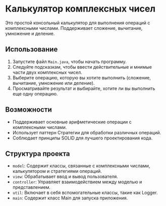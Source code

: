 # Калькулятор комплексных чисел

Это простой консольный калькулятор для выполнения операций с комплексными числами. 
Поддерживает сложение, вычитание, умножение и деление.

## Использование

1. Запустите файл `Main.java`, чтобы начать программу.
2. Следуйте подсказкам, чтобы ввести действительные и мнимые части двух комплексных чисел.
3. Выберите операцию, которую вы хотите выполнить (сложение, вычитание, умножение или деление).
4. Просматривайте результат и выбирайте, хотите ли вы выполнить еще одну операцию.

## Возможности

- Поддерживает основные арифметические операции с комплексными числами.
- Использует паттерн Стратегии для обработки различных операций.
- Соблюдает принципы SOLID для лучшего проектирования кода.

## Структура проекта

- `model`: Содержит классы, связанные с комплексными числами, калькулятором и стратегиями операций.
- `view`: Обрабатывает ввод и вывод пользователя.
- `controller`: Управляет взаимодействием между моделью и представлением.
- `util`: Включает в себя вспомогательные классы, такие как Logger.
- `main`: Содержит класс Main для запуска приложения.
